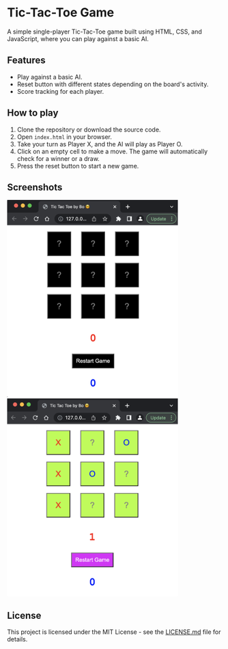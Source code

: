 # Tic-Tac-Toe Game

A simple single-player Tic-Tac-Toe game built using HTML, CSS, and JavaScript, where you can play against a basic AI.

## Features

- Play against a basic AI.
- Reset button with different states depending on the board's activity.
- Score tracking for each player.

## How to play

1. Clone the repository or download the source code.
2. Open `index.html` in your browser.
3. Take your turn as Player X, and the AI will play as Player O.
4. Click on an empty cell to make a move. The game will automatically check for a winner or a draw.
5. Press the reset button to start a new game.

## Screenshots

<img src="img/restartGame.png" alt="Restart Game" width="400px">
<img src="img/activeGame.png" alt="Active Game" width="400px">

## License

This project is licensed under the MIT License - see the [LICENSE.md](LICENSE.md) file for details.

